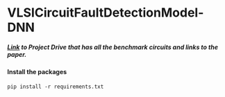 # VLSICircuitFaultDetectionModel-DNN


##### [Link](https://drive.google.com/drive/folders/1DA9-0UTawWD6kTfFg_VaMzuhv6-96djB?usp=sharing) to Project Drive that has all the benchmark circuits and links to the paper.


#### Install the packages
```
pip install -r requirements.txt
```
